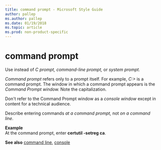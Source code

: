```yaml
---
title: command prompt - Microsoft Style Guide
author: pallep
ms.author: pallep
ms.date: 01/19/2018
ms.topic: article
ms.prod: non-product-specific
---
```


# command prompt

Use instead of *C prompt, command-line prompt,* or *system prompt.*

*Command prompt* refers only to a prompt itself. For example, *C:>* is a command prompt. The window in which a command prompt appears is the *Command Prompt window.* Note the capitalization.

Don't refer to the Command Prompt window as a *console window* except in content for a technical audience.

Describe entering commands *at a command prompt,* not *on a command line*.

**Example**  
At the command prompt, enter **certutil -setreg ca**.

**See also**  [command line](~/a-z-word-list-term-collections/c/command-line.md), [console](~/a-z-word-list-term-collections/c/console.md)
